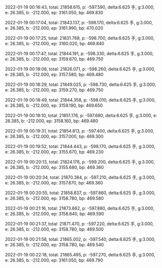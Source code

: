 2022-01-19 00:16:43, total: 21858.615, p: -597.590, delta:6.625 手, g:3.000, e: 26.385, b: -212.000, ep: 3161.050, bp: 469.830

2022-01-19 00:17:04, total: 21843.137, p: -598.170, delta:6.625 手, g:3.000, e: 26.385, b: -212.000, ep: 3161.990, bp: 470.020

2022-01-19 00:17:25, total: 21831.768, p: -598.700, delta:6.625 手, g:3.000, e: 26.385, b: -212.000, ep: 3160.020, bp: 469.840

2022-01-19 00:17:47, total: 21844.191, p: -598.330, delta:6.625 手, g:3.000, e: 26.385, b: -212.000, ep: 3159.670, bp: 469.750

2022-01-19 00:18:08, total: 21826.071, p: -598.260, delta:6.625 手, g:3.000, e: 26.385, b: -212.000, ep: 3157.580, bp: 469.480

2022-01-19 00:18:29, total: 21849.025, p: -598.730, delta:6.625 手, g:3.000, e: 26.385, b: -212.000, ep: 3159.270, bp: 469.750

2022-01-19 00:18:49, total: 21844.358, p: -598.010, delta:6.625 手, g:3.000, e: 26.385, b: -212.000, ep: 3159.190, bp: 469.650

2022-01-19 00:19:10, total: 21851.176, p: -597.680, delta:6.625 手, g:3.000, e: 26.385, b: -212.000, ep: 3158.160, bp: 469.480

2022-01-19 00:19:31, total: 21854.813, p: -597.400, delta:6.625 手, g:3.000, e: 26.385, b: -212.000, ep: 3157.000, bp: 469.300

2022-01-19 00:19:52, total: 21844.443, p: -598.170, delta:6.625 手, g:3.000, e: 26.385, b: -212.000, ep: 3155.670, bp: 469.230

2022-01-19 00:20:13, total: 21824.176, p: -599.200, delta:6.625 手, g:3.000, e: 26.385, b: -212.000, ep: 3155.680, bp: 469.360

2022-01-19 00:20:34, total: 21870.384, p: -597.210, delta:6.625 手, g:3.000, e: 26.385, b: -212.000, ep: 3157.670, bp: 469.360

2022-01-19 00:20:55, total: 21858.837, p: -597.860, delta:6.625 手, g:3.000, e: 26.385, b: -212.000, ep: 3158.780, bp: 469.580

2022-01-19 00:21:16, total: 21873.662, p: -597.880, delta:6.625 手, g:3.000, e: 26.385, b: -212.000, ep: 3158.840, bp: 469.590

2022-01-19 00:21:37, total: 21871.470, p: -597.220, delta:6.625 手, g:3.000, e: 26.385, b: -212.000, ep: 3158.780, bp: 469.500

2022-01-19 00:21:58, total: 21865.002, p: -597.540, delta:6.625 手, g:3.000, e: 26.385, b: -212.000, ep: 3158.780, bp: 469.540

2022-01-19 00:22:18, total: 21865.495, p: -597.270, delta:6.625 手, g:3.000, e: 26.385, b: -212.000, ep: 3161.050, bp: 469.790